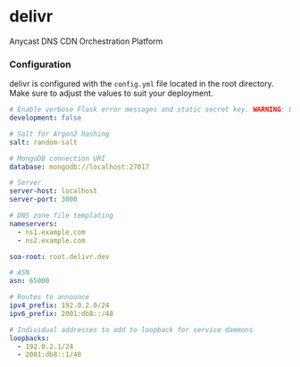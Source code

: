 # delivr
Anycast DNS CDN Orchestration Platform

### Configuration
delivr is configured with the `config.yml` file located in the root directory. Make sure to adjust the values to suit your deployment.

```yaml
# Enable verbose Flask error messages and static secret key. WARNING: Don't enable this in production!
development: false

# Salt for Argon2 hashing
salt: random-salt

# MongoDB connection URI
database: mongodb://localhost:27017

# Server
server-host: localhost
server-port: 3000

# DNS zone file templating
nameservers:
  - ns1.example.com
  - ns2.example.com

soa-root: root.delivr.dev

# ASN
asn: 65000

# Routes to announce
ipv4_prefix: 192.0.2.0/24
ipv6_prefix: 2001:db8::/48

# Individual addresses to add to loopback for service daemons
loopbacks:
  - 192.0.2.1/24
  - 2001:db8::1/48
```
